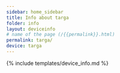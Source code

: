 ```yaml
---
sidebar: home_sidebar
title: Info about targa
folder: info
layout: deviceinfo
# name of the page (/{{permalink}}.html)
permalink: targa/
device: targa
---
```

{% include templates/device_info.md %}
